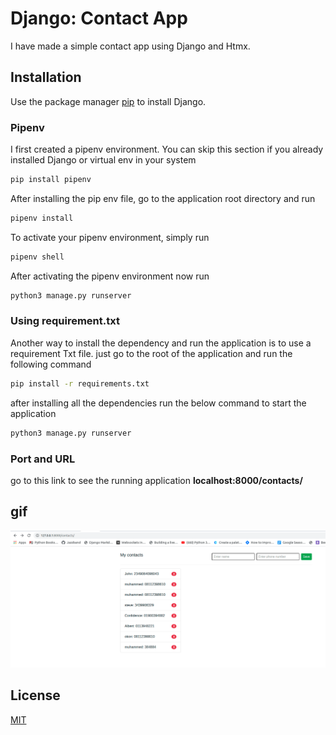 # Django: Contact App

I have made a simple contact app using Django and Htmx. 

## Installation

Use the package manager [pip](https://pip.pypa.io/en/stable/) to install Django.

### Pipenv
I first created a pipenv environment. 
You can skip this section if you already installed Django or virtual env in your system
```bash
pip install pipenv
```
After installing the pip env file, go to the application root directory and run
```bash
pipenv install
```
To activate your pipenv environment, simply run 
```bash
pipenv shell
```
After activating the pipenv environment now run
```bash
python3 manage.py runserver
```
### Using requirement.txt

Another way to install the dependency and run the application is to use a requirement Txt file. just go to the root of the application and run the following command

```bash
pip install -r requirements.txt
```
after installing all the dependencies run the below command to start the application

```bash
python3 manage.py runserver
```
### Port and URL

go to this link to see the running application **localhost:8000/contacts/**

## gif
![Django contact app Demo](/demo/output.png)

## License

[MIT](https://choosealicense.com/licenses/mit/)